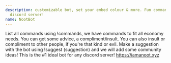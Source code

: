 ```yaml
---
description: customizable bot, set your embed colour & more. Fun commands to entertain your
  discord server!
name: NootBot
---
```


List all commands using !commands, we have commands to fit all economy needs. You can get some advice, a compliment/insult. You can also insult or compliment to other people, if you're that kind or evil. Make a suggestion with the bot using !suggest (suggestion) and we will add some community ideas! This is the #1 ideal bot for any discord server! https://iamanoot.xyz
